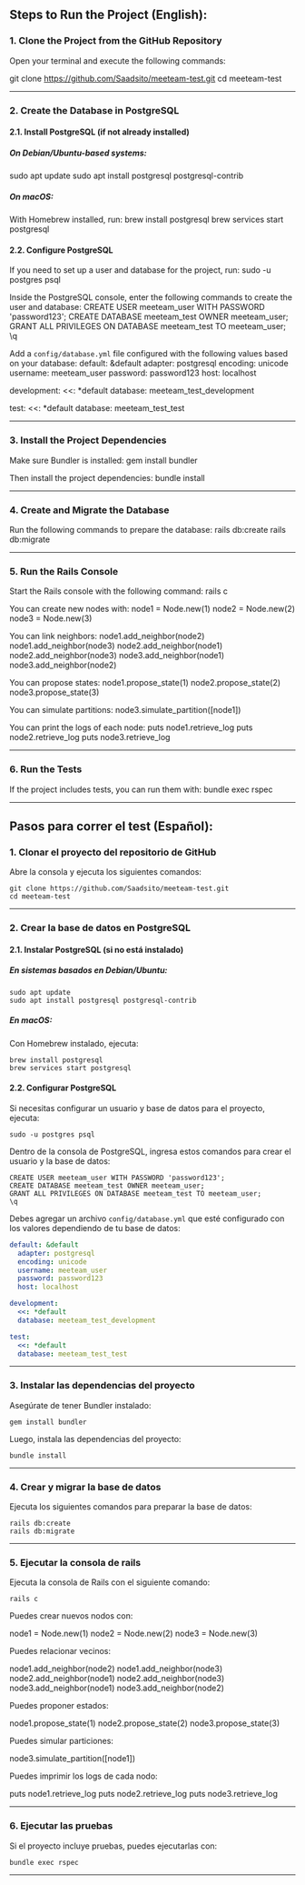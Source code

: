 ## Steps to Run the Project (English):

### 1. Clone the Project from the GitHub Repository
Open your terminal and execute the following commands:

git clone https://github.com/Saadsito/meeteam-test.git
cd meeteam-test

---

### 2. Create the Database in PostgreSQL
#### 2.1. Install PostgreSQL (if not already installed)
##### On Debian/Ubuntu-based systems:
sudo apt update
sudo apt install postgresql postgresql-contrib

##### On macOS:
With Homebrew installed, run:
brew install postgresql
brew services start postgresql

#### 2.2. Configure PostgreSQL
If you need to set up a user and database for the project, run:
sudo -u postgres psql

Inside the PostgreSQL console, enter the following commands to create the user and database:
CREATE USER meeteam_user WITH PASSWORD 'password123';
CREATE DATABASE meeteam_test OWNER meeteam_user;
GRANT ALL PRIVILEGES ON DATABASE meeteam_test TO meeteam_user;
\q

Add a `config/database.yml` file configured with the following values based on your database:
default: &default
  adapter: postgresql
  encoding: unicode
  username: meeteam_user
  password: password123
  host: localhost

development:
  <<: *default
  database: meeteam_test_development

test:
  <<: *default
  database: meeteam_test_test

---

### 3. Install the Project Dependencies
Make sure Bundler is installed:
gem install bundler

Then install the project dependencies:
bundle install

---

### 4. Create and Migrate the Database
Run the following commands to prepare the database:
rails db:create
rails db:migrate

---

### 5. Run the Rails Console
Start the Rails console with the following command:
rails c

You can create new nodes with:
node1 = Node.new(1)
node2 = Node.new(2)
node3 = Node.new(3)

You can link neighbors:
node1.add_neighbor(node2)
node1.add_neighbor(node3)
node2.add_neighbor(node1)
node2.add_neighbor(node3)
node3.add_neighbor(node1)
node3.add_neighbor(node2)

You can propose states:
node1.propose_state(1)
node2.propose_state(2)
node3.propose_state(3)

You can simulate partitions:
node3.simulate_partition([node1])

You can print the logs of each node:
puts node1.retrieve_log
puts node2.retrieve_log
puts node3.retrieve_log

---

### 6. Run the Tests
If the project includes tests, you can run them with:
bundle exec rspec

---



## Pasos para correr el test (Español):

### 1. Clonar el proyecto del repositorio de GitHub
Abre la consola y ejecuta los siguientes comandos:

```
git clone https://github.com/Saadsito/meeteam-test.git
cd meeteam-test
```

---

### 2. Crear la base de datos en PostgreSQL
#### 2.1. Instalar PostgreSQL (si no está instalado)
##### En sistemas basados en Debian/Ubuntu:
```
sudo apt update
sudo apt install postgresql postgresql-contrib
```

##### En macOS:
Con Homebrew instalado, ejecuta:
```
brew install postgresql
brew services start postgresql
```

#### 2.2. Configurar PostgreSQL
Si necesitas configurar un usuario y base de datos para el proyecto, ejecuta:

```
sudo -u postgres psql
```

Dentro de la consola de PostgreSQL, ingresa estos comandos para crear el usuario y la base de datos:

```
CREATE USER meeteam_user WITH PASSWORD 'password123';
CREATE DATABASE meeteam_test OWNER meeteam_user;
GRANT ALL PRIVILEGES ON DATABASE meeteam_test TO meeteam_user;
\q
```

Debes agregar un archivo `config/database.yml` que esté configurado con los valores dependiendo de tu base de datos:

```yaml
default: &default
  adapter: postgresql
  encoding: unicode
  username: meeteam_user
  password: password123
  host: localhost

development:
  <<: *default
  database: meeteam_test_development

test:
  <<: *default
  database: meeteam_test_test
```

---

### 3. Instalar las dependencias del proyecto
Asegúrate de tener Bundler instalado:

```
gem install bundler
```

Luego, instala las dependencias del proyecto:

```
bundle install
```

---

### 4. Crear y migrar la base de datos
Ejecuta los siguientes comandos para preparar la base de datos:

```
rails db:create
rails db:migrate
```

---

### 5. Ejecutar la consola de rails
Ejecuta la consola de Rails con el siguiente comando:

```
rails c
```

Puedes crear nuevos nodos con:

node1 = Node.new(1)
node2 = Node.new(2)
node3 = Node.new(3)

Puedes relacionar vecinos: 

node1.add_neighbor(node2)
node1.add_neighbor(node3)
node2.add_neighbor(node1)
node2.add_neighbor(node3)
node3.add_neighbor(node1)
node3.add_neighbor(node2)

Puedes proponer estados:

node1.propose_state(1)
node2.propose_state(2)
node3.propose_state(3)

Puedes simular particiones:

node3.simulate_partition([node1])

Puedes imprimir los logs de cada nodo:

puts node1.retrieve_log
puts node2.retrieve_log
puts node3.retrieve_log

---

### 6. Ejecutar las pruebas
Si el proyecto incluye pruebas, puedes ejecutarlas con:

```
bundle exec rspec
```

---

